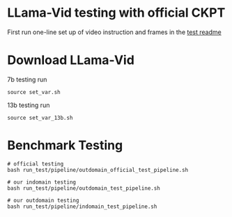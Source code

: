 # LLama-Vid testing with official CKPT

First run one-line set up of video instruction and frames in the [test readme](https://github.com/RifleZhang/LLaVA-Hound-DPO/blob/main/llava_hound_dpo/test/README.md)

# Download LLama-Vid
7b testing run
```
source set_var.sh
```
13b testing run
```
source set_var_13b.sh
```

# Benchmark Testing
```
# official testing 
bash run_test/pipeline/outdomain_official_test_pipeline.sh

# our indomain testing
bash run_test/pipeline/outdomain_test_pipeline.sh

# our outdomain testing
bash run_test/pipeline/indomain_test_pipeline.sh 
```
